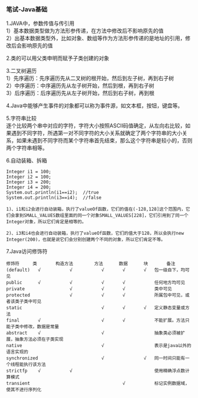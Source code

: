 <h3>笔试-Java基础</h3>
1.JAVA中，参数传值与传引用<br/>
	1）基本数据类型做为方法形参传递，在方法中修改后不影响原先的值<br/>
	2）出基本数据类型外，比如对象、数组等作为方法形参传递的是地址的引用，修改后会影响原先的值

2.类的可以用父类申明而赋予子类创建的对象

3.二叉树遍历<br/>
	1）先序遍历：先序遍历先从二叉树的根开始，然后到左子树，再到右子树<br/>
	2）中序遍历：中序遍历先从左子树开始，然后到根，再到右子树<br/>
	3）后序遍历：后序遍历先从左子树开始，然后到右子树，再到根<br/>

4.Java中能够产生事件的对象都可以称为事件源，如文本框，按钮，键盘等。

5.字符串比较<br/>
	逐个比较两个串中对应的字符，字符大小按照ASCII码值确定，从左向右比较，如果遇到不同字符，所遇第一对不同字符的大小关系就确定了两个字符串的大小关系，如果未遇到不同字符而某个字符串首先结束，那么这个字符串是较小的，否则两个字符串相等。


6.自动装箱、拆箱<br/>

   	Integer i1 = 100;
	Integer i2 = 100;
	Integer i3 = 200;
	Integer i4 = 200;
	System.out.println(i1==i2);  //true
	System.out.println(i3==i4);  //false

	1)、i1和i2会进行自动装箱，执行了valueOf函数，它们的值在(-128,128]这个范围内，它们会拿到SMALL_VALUES数组里面的同一个对象SMALL_VALUES[228]，它们引用到了同一个Integer对象，所以它们肯定是相等的。

	2)、i3和i4也会进行自动装箱，执行了valueOf函数，它们的值大于128，所以会执行new Integer(200)，也就是说它们会分别创建两个不同的对象，所以它们肯定不等。

7.Java访问修饰符

	修饰符		类		构造方法		方法		数据		块		备注				
	(default)	√			√			√		√		√	包一级自下，均可见				
	public		√			√			√		√			任何地方均可见				
	private					√			√		√			类中可见				
	protected				√			√		√			所属包中可见，或者该类子类中可见
	static								√		√		√	定义静态变量或方法				
	final		√						√		√			不能扩展。方法只能子类中修改，数据是常量
	abstract	√						√					抽象类必须被扩展，抽象方法必须在子类实现
	native								√					表示是java以外的语言实现的				
	synchronized						√				√	同一时间只能有一个线程能执行该方法
	strictfp	√			√								使用精确浮点数计算模式				
	transient									√			标记实例数据域，使其不进行序列化				

	
		